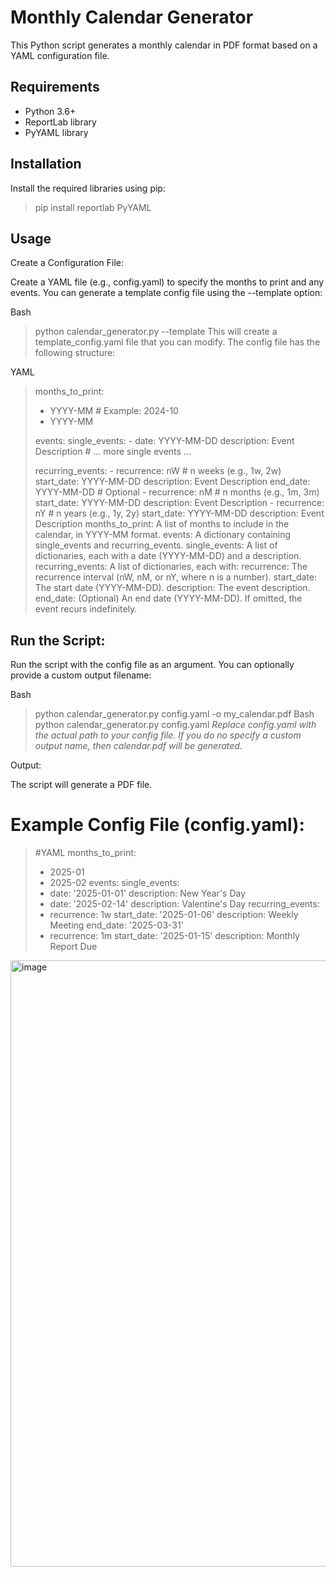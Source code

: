 # Monthly Calendar Generator

This Python script generates a monthly calendar in PDF format based on a YAML configuration file.

## Requirements

*   Python 3.6+
*   ReportLab library
*   PyYAML library

## Installation

Install the required libraries using pip:

> pip install reportlab PyYAML

## Usage
Create a Configuration File:

Create a YAML file (e.g., config.yaml) to specify the months to print and any events. You can generate a template config file using the --template option:

Bash
> python calendar_generator.py --template
> This will create a template_config.yaml file that you can modify.  The config file has the following structure:

YAML
> months_to_print:
>   - YYYY-MM  # Example: 2024-10
>   - YYYY-MM
> 
> events:
>   single_events:
>     - date: YYYY-MM-DD
>       description: Event Description
>     # ... more single events ...
> 
>   recurring_events:
>     - recurrence: nW  # n weeks (e.g., 1w, 2w)
>       start_date: YYYY-MM-DD
>       description: Event Description
>       end_date: YYYY-MM-DD  # Optional
>     - recurrence: nM  # n months (e.g., 1m, 3m)
>       start_date: YYYY-MM-DD
>       description: Event Description
>     - recurrence: nY  # n years (e.g., 1y, 2y)
>       start_date: YYYY-MM-DD
>       description: Event Description
> months_to_print: A list of months to include in the calendar, in YYYY-MM format.
> events: A dictionary containing single_events and recurring_events.
> single_events: A list of dictionaries, each with a date (YYYY-MM-DD) and a description.
> recurring_events: A list of dictionaries, each with:
> recurrence: The recurrence interval (nW, nM, or nY, where n is a number).
> start_date: The start date (YYYY-MM-DD).
> description: The event description.
> end_date: (Optional) An end date (YYYY-MM-DD). If omitted, the event recurs indefinitely.

## Run the Script:

Run the script with the config file as an argument. You can optionally provide a custom output filename:

Bash
> python calendar_generator.py config.yaml -o my_calendar.pdf
Bash
> python calendar_generator.py config.yaml
*Replace config.yaml with the actual path to your config file. If you do no specify a custom output name, then calendar.pdf will be generated.*

Output:

The script will generate a PDF file.

# Example Config File (config.yaml):
> #YAML
>months_to_print:
>- 2025-01
>- 2025-02
>events:
>  single_events:
>  - date: '2025-01-01'
>    description: New Year's Day
>  - date: '2025-02-14'
>    description: Valentine's Day
>  recurring_events:
>  - recurrence: 1w
>    start_date: '2025-01-06'
>    description: Weekly Meeting
>    end_date: '2025-03-31'
>  - recurrence: 1m
>    start_date: '2025-01-15'
>    description: Monthly Report Due

<img width="970" alt="image" src="https://github.com/user-attachments/assets/45d7fcf7-1d51-42ef-87b2-57f9d93de282" />
